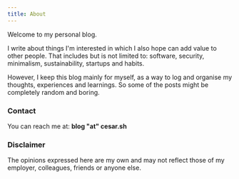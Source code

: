 ```yaml
---
title: About
---
```


Welcome to my personal blog.

I write about things I'm interested in which I also hope can add value to other people. That includes but is not limited to: software, security, minimalism, sustainability, startups and habits.

However, I keep this blog mainly for myself, as a way to log and organise my thoughts, experiences and learnings. So some of the posts might be completely random and boring.

### Contact

You can reach me at: **blog "at" cesar.sh**

### Disclaimer

The opinions expressed here are my own and may not reflect those of my employer, colleagues, friends or anyone else.
